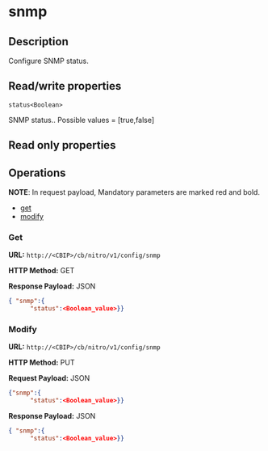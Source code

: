 # snmp

## Description

Configure SNMP status.

## Read/write properties

`status<Boolean>`

SNMP status..
Possible values = [true,false]

## Read only properties

## Operations

**NOTE**: In request payload, Mandatory parameters are marked red and bold.

* [get](#get)
* [modify](#modify)

### <a name="get">Get</a>

**URL:** `http://<CBIP>/cb/nitro/v1/config/snmp`

**HTTP Method:** GET

**Response Payload:** JSON

```json
{ "snmp":{
      "status":<Boolean_value>}}
```

### <a name="modify">Modify</a>

**URL:** `http://<CBIP>/cb/nitro/v1/config/snmp`

**HTTP Method:** PUT

**Request Payload:** JSON

```json
{"snmp":{
      "status":<Boolean_value>}}
```

**Response Payload:** JSON

```json
{ "snmp":{
      "status":<Boolean_value>}}
```